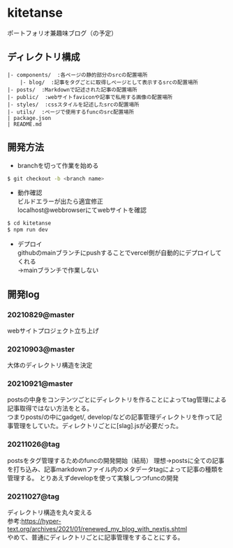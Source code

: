 # kitetanse  
ポートフォリオ兼趣味ブログ（の予定）

## ディレクトリ構成
```
|- components/  :各ページの静的部分のsrcの配置場所
    |- blog/  :記事をタグごとに取得しページとして表示するsrcの配置場所
|- posts/  :Markdownで記述された記事の配置場所  
|- public/  :webサイトfaviconや記事で私用する画像の配置場所
|- styles/  :cssスタイルを記述したsrcの配置場所
|- utils/  :ページで使用するfuncのsrc配置場所
| package.json  
| README.md  
```

## 開発方法
- branchを切って作業を始める
```bash
$ git checkout -b <branch name>
```

- 動作確認  
ビルドエラーが出たら適宜修正  
localhost@webbrowserにてwebサイトを確認
```bash
$ cd kitetanse
$ npm run dev
```
- デプロイ  
githubのmainブランチにpushすることでvercel側が自動的にデプロイしてくれる  
→mainブランチで作業しない

## 開発log  
### 20210829@master
webサイトプロジェクト立ち上げ
### 20210903@master  
大体のディレクトリ構造を決定
### 20210921@master
postsの中身をコンテンツごとにディレクトリを作ることによってtag管理による記事取得ではない方法をとる。  
つまりposts/の中にgadget/, develop/などの記事管理ディレクトリを作って記事管理をしていた。ディレクトリごとに[slag].jsが必要だった。
### 20211026@tag
postsをタグ管理するためのfuncの開発開始（結局）
理想→postsに全ての記事を打ち込み、記事markdownファイル内のメタデータtagによって記事の種類を管理する。
とりあえずdevelopを使って実験しつつfuncの開発  
### 20211027@tag  
ディレクトリ構造を丸々変える  
参考:https://hyper-text.org/archives/2021/01/renewed_my_blog_with_nextjs.shtml  
やめて、普通にディレクトリごとに記事管理をすることにする。